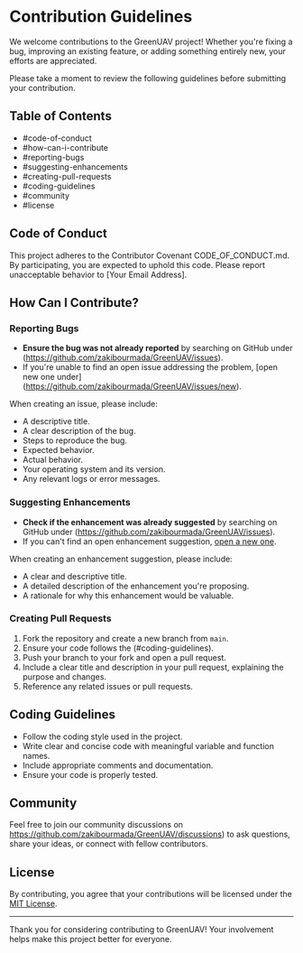 # Contribution Guidelines

We welcome contributions to the GreenUAV project! Whether you're fixing a bug, improving an existing feature, or adding something entirely new, your efforts are appreciated.

Please take a moment to review the following guidelines before submitting your contribution.

## Table of Contents

- #code-of-conduct
- #how-can-i-contribute
- #reporting-bugs
- #suggesting-enhancements
- #creating-pull-requests
- #coding-guidelines
- #community
- #license

## Code of Conduct

This project adheres to the Contributor Covenant CODE_OF_CONDUCT.md. By participating, you are expected to uphold this code. Please report unacceptable behavior to [Your Email Address].

## How Can I Contribute?

### Reporting Bugs

- **Ensure the bug was not already reported** by searching on GitHub under (https://github.com/zakibourmada/GreenUAV/issues).
- If you're unable to find an open issue addressing the problem, [open new one under] (https://github.com/zakibourmada/GreenUAV/issues/new).

When creating an issue, please include:

- A descriptive title.
- A clear description of the bug.
- Steps to reproduce the bug.
- Expected behavior.
- Actual behavior.
- Your operating system and its version.
- Any relevant logs or error messages.

### Suggesting Enhancements

- **Check if the enhancement was already suggested** by searching on GitHub under (https://github.com/zakibourmada/GreenUAV/issues).
- If you can't find an open enhancement suggestion, [open a new one](https://github.com/zakibourmada/GreenUAV/issues/new).

When creating an enhancement suggestion, please include:

- A clear and descriptive title.
- A detailed description of the enhancement you're proposing.
- A rationale for why this enhancement would be valuable.

### Creating Pull Requests

1. Fork the repository and create a new branch from `main`.
2. Ensure your code follows the (#coding-guidelines).
3. Push your branch to your fork and open a pull request.
4. Include a clear title and description in your pull request, explaining the purpose and changes.
5. Reference any related issues or pull requests.

## Coding Guidelines

- Follow the coding style used in the project.
- Write clear and concise code with meaningful variable and function names.
- Include appropriate comments and documentation.
- Ensure your code is properly tested.

## Community

Feel free to join our community discussions on https://github.com/zakibourmada/GreenUAV/discussions) to ask questions, share your ideas, or connect with fellow contributors.

## License

By contributing, you agree that your contributions will be licensed under the [MIT License](LICENSE).

---

Thank you for considering contributing to GreenUAV! Your involvement helps make this project better for everyone.
